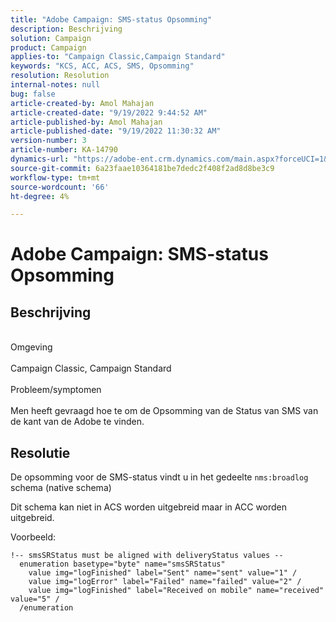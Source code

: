 ```yaml
---
title: "Adobe Campaign: SMS-status Opsomming"
description: Beschrijving
solution: Campaign
product: Campaign
applies-to: "Campaign Classic,Campaign Standard"
keywords: "KCS, ACC, ACS, SMS, Opsomming"
resolution: Resolution
internal-notes: null
bug: false
article-created-by: Amol Mahajan
article-created-date: "9/19/2022 9:44:52 AM"
article-published-by: Amol Mahajan
article-published-date: "9/19/2022 11:30:32 AM"
version-number: 3
article-number: KA-14790
dynamics-url: "https://adobe-ent.crm.dynamics.com/main.aspx?forceUCI=1&pagetype=entityrecord&etn=knowledgearticle&id=571343b0-ff37-ed11-9db0-00224808629f"
source-git-commit: 6a23faae10364181be7dedc2f408f2ad8d8be3c9
workflow-type: tm+mt
source-wordcount: '66'
ht-degree: 4%

---
```


# Adobe Campaign: SMS-status Opsomming

## Beschrijving

<br>Omgeving<br><br>
Campaign Classic, Campaign Standard
<br><br>Probleem/symptomen<br><br>
Men heeft gevraagd hoe te om de Opsomming van de Status van SMS van de kant van de Adobe te vinden.


## Resolutie


De opsomming voor de SMS-status vindt u in het gedeelte `nms:broadlog` schema (native schema)

Dit schema kan niet in ACS worden uitgebreid maar in ACC worden uitgebreid.

Voorbeeld:

```
!-- smsSRStatus must be aligned with deliveryStatus values --
  enumeration basetype="byte" name="smsSRStatus"
    value img="logFinished" label="Sent" name="sent" value="1" /
    value img="logError" label="Failed" name="failed" value="2" /
    value img="logFinished" label="Received on mobile" name="received" value="5" /
  /enumeration
```

